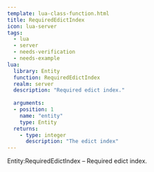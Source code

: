 ```yaml
---
template: lua-class-function.html
title: RequiredEdictIndex
icon: lua-server
tags:
  - lua
  - server
  - needs-verification
  - needs-example
lua:
  library: Entity
  function: RequiredEdictIndex
  realm: server
  description: "Required edict index."
  
  arguments:
  - position: 1
    name: "entity"
    type: Entity
  returns:
    - type: integer
      description: "The edict index"
---
```


<div class="lua__search__keywords">
Entity:RequiredEdictIndex &#x2013; Required edict index.
</div>
